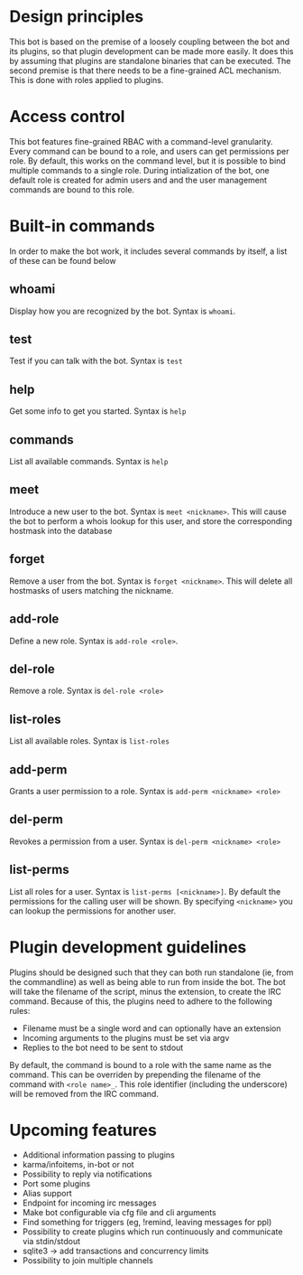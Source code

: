 # Design principles
This bot is based on the premise of a loosely coupling between the bot and its plugins, so that plugin development can
be made more easily. It does this by assuming that plugins are standalone binaries that can be executed. The second
premise is that there needs to be a fine-grained ACL mechanism. This is done with roles applied to plugins.

# Access control
This bot features fine-grained RBAC with a command-level granularity. Every command can be bound to a role, and users
can get permissions per role. By default, this works on the command level, but it is possible to bind multiple commands
to a single role. During intialization of the bot, one default role is created for admin users and and the user
management commands are bound to this role.

# Built-in commands
In order to make the bot work, it includes several commands by itself, a list of these can be found below

## whoami
Display how you are recognized by the bot. Syntax is `whoami`.

## test
Test if you can talk with the bot. Syntax is `test`

## help
Get some info to get you started. Syntax is `help`

## commands
List all available commands. Syntax is `help`

## meet
Introduce a new user to the bot. Syntax is `meet <nickname>`. This will cause the bot to perform a whois lookup for this
user, and store the corresponding hostmask into the database

## forget
Remove a user from the bot. Syntax is `forget <nickname>`. This will delete all hostmasks of users matching the nickname.

## add-role
Define a new role. Syntax is `add-role <role>`.

## del-role
Remove a role. Syntax is `del-role <role>`

## list-roles
List all available roles. Syntax is `list-roles`

## add-perm
Grants a user permission to a role. Syntax is `add-perm <nickname> <role>`

## del-perm
Revokes a permission from a user. Syntax is `del-perm <nickname> <role>`

## list-perms
List all roles for a user. Syntax is `list-perms [<nickname>]`. By default the permissions for the calling user will
be shown. By specifying `<nickname>` you can lookup the permissions for another user.

# Plugin development guidelines
Plugins should be designed such that they can both run standalone (ie, from the commandline) as well as being able to
run from inside the bot. The bot will take the filename of the script, minus the extension, to create the IRC command.
Because of this, the plugins need to adhere to the following rules:

* Filename must be a single word and can optionally have an extension
* Incoming arguments to the plugins must be set via argv
* Replies to the bot need to be sent to stdout

By default, the command is bound to a role with the same name as the command. This can be overriden by prepending the
filename of the command with `<role name>_`. This role identifier (including the underscore) will be removed from the
IRC command.

# Upcoming features
* Additional information passing to plugins
* karma/infoitems, in-bot or not
* Possibility to reply via notifications
* Port some plugins
* Alias support
* Endpoint for incoming irc messages
* Make bot configurable via cfg file and cli arguments
* Find something for triggers (eg, !remind, leaving messages for ppl)
* Possibility to create plugins which run continuously and communicate via stdin/stdout
* sqlite3 -> add transactions and concurrency limits
* Possibility to join multiple channels